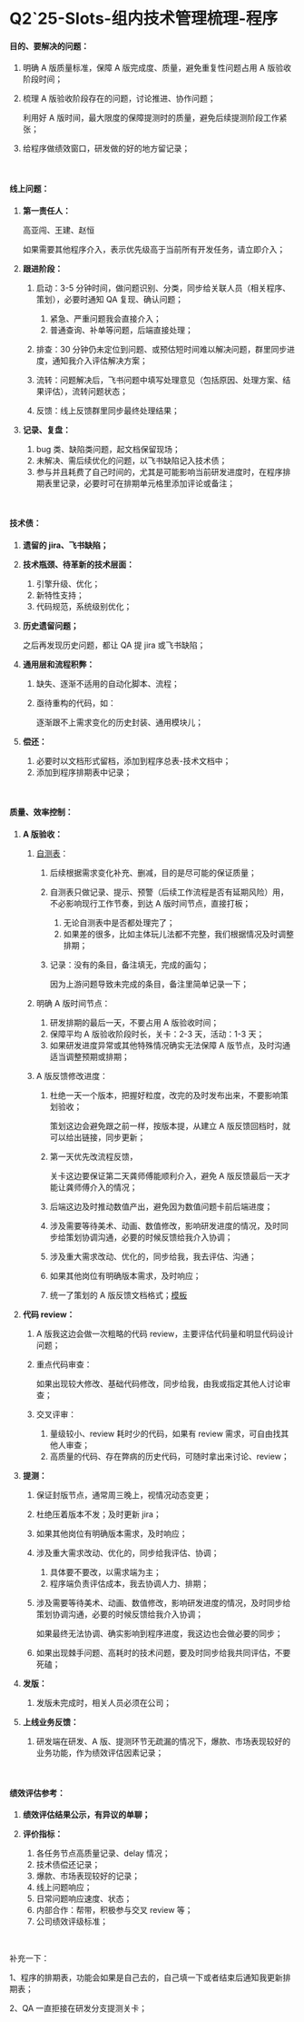 # Q2`25-Slots-组内技术管理梳理-程序

#### 目的、要解决的问题：

1. 明确 A 版质量标准，保障 A 版完成度、质量，避免重复性问题占用 A 版验收阶段时间；
2. 梳理 A 版验收阶段存在的问题，讨论推进、协作问题；

    利用好 A 版时间，最大限度的保障提测时的质量，避免后续提测阶段工作紧张；
3. 给程序做绩效窗口，研发做的好的地方留记录；

‍

#### 线上问题：

1. **第一责任人：**

    高亚闯、王建、赵恒

    如果需要其他程序介入，表示优先级高于当前所有开发任务，请立即介入；
2. **跟进阶段：**

    1. 启动：3-5 分钟时间，做问题识别、分类，同步给关联人员（相关程序、策划），必要时通知 QA 复现、确认问题；

        1. 紧急、严重问题我会直接介入；
        2. 普通查询、补单等问题，后端直接处理；
    2. 排查：30 分钟仍未定位到问题、或预估短时间难以解决问题，群里同步进度，通知我介入评估解决方案；
    3. 流转：问题解决后，飞书问题中填写处理意见（包括原因、处理方案、结果评估），流转问题状态；
    4. 反馈：线上反馈群里同步最终处理结果；

3. **记录、复盘：**

    1. bug 类、缺陷类问题，起文档保留现场；
    2. 未解决、需后续优化的问题，以飞书缺陷记入技术债；
    3. 参与并且耗费了自己时间的，尤其是可能影响当前研发进度时，在程序排期表里记录，必要时可在排期单元格里添加评论或备注；

‍

#### 技术债：

1. **遗留的 jira、飞书缺陷；**
2. **技术瓶颈、待革新的技术层面：**

    1. 引擎升级、优化；
    2. 新特性支持；
    3. 代码规范，系统级别优化；
3. **历史遗留问题；**

    之后再发现历史问题，都让 QA 提 jira 或飞书缺陷；
4. **通用层和流程积弊：**

    1. 缺失、逐渐不适用的自动化脚本、流程；
    2. 亟待重构的代码，如：

        逐渐跟不上需求变化的历史封装、通用模块儿；
5. **偿还：**

    1. 必要时以文档形式留档，添加到程序总表-技术文档中；
    2. 添加到程序排期表中记录；

‍

#### 质量、效率控制：

1. **A 版验收：**

    1. [自测表](https://docs.google.com/spreadsheets/d/1XSZKSkupKyU-kauAxyFjorZVFDZflCHkLxZ6Ytilbvc/edit?gid=1639489867#gid=1639489867 "自测表")：

        1. 后续根据需求变化补充、删减，目的是尽可能的保证质量；
        2. 自测表只做记录、提示、预警（后续工作流程是否有延期风险）用，不必影响现行工作节奏，到达 A 版时间节点，直接打板；

            1. 无论自测表中是否都处理完了；
            2. 如果差的很多，比如主体玩儿法都不完整，我们根据情况及时调整排期；
        3. 记录：没有的条目，备注填无，完成的画勾；

            因为上游问题导致未完成的条目，备注里简单记录一下；
    2. 明确 A 版时间节点：

        1. 研发排期的最后一天，不要占用 A 版验收时间；
        2. 保障平均 A 版验收阶段时长，关卡：2-3 天，活动：1-3 天；
        3. 如果研发进度异常或其他特殊情况确实无法保障 A 版节点，及时沟通适当调整预期或排期；
    3. A 版反馈修改进度：

        1. 杜绝一天一个版本，把握好粒度，改完的及时发布出来，不要影响策划验收；

            策划这边会避免跟之前一样，按版本提，<span data-type="text" style="color: var(--b3-card-error-color);">从建立 A 版反馈回档时，就可以给出链接，同步更新；</span>
        2. 第一天优先改流程反馈，

            关卡这边要保证第二天龚师傅能顺利介入，避免 A 版反馈最后一天才能让龚师傅介入的情况；
        3. 后端这边及时推动数值产出，避免因为数值问题卡前后端进度；
        4. 涉及需要等待美术、动画、数值修改，影响研发进度的情况，及时同步给策划协调沟通，必要的时候反馈给我介入协调；
        5. 涉及重大需求改动、优化的，同步给我，我去评估、沟通；
        6. 如果其他岗位有明确版本需求，及时响应；
        7. 统一了策划的 A 版反馈文档格式；[模板](https://docs.google.com/spreadsheets/d/1mvgxECitMFnweyG6ZM5ibTDUpfzVWERw8SglejeZ61I/edit?gid=392141952#gid=392141952)

2. **代码 review：**

    1. A 版我这边会做一次粗略的代码 review，主要评估代码量和明显代码设计问题；
    2. 重点代码审查：

        如果出现较大修改、基础代码修改，同步给我，由我或指定其他人讨论审查；
    3. 交叉评审：

        1. 量级较小、review 耗时少的代码，如果有 review 需求，可自由找其他人审查；
        2. 高质量的代码、存在弊病的历史代码，可随时拿出来讨论、review；
3. **提测：**

    1. 保证封版节点，通常周三晚上，视情况动态变更；
    2. 杜绝压着版本不发；及时更新 jira；
    3. 如果其他岗位有明确版本需求，及时响应；
    4. 涉及重大需求改动、优化的，同步给我评估、协调；

        1. 具体要不要改，以需求端为主；
        2. 程序端负责评估成本，我去协调人力、排期；
    5. 涉及需要等待美术、动画、数值修改，影响研发进度的情况，及时同步给策划协调沟通，必要的时候反馈给我介入协调；

        如果最终无法协调、确实影响到程序进度，我这边也会做必要的同步；
    6. 如果出现棘手问题、高耗时的技术问题，要及时同步给我共同评估，不要死磕；
4. **发版：**

    1. 发版未完成时，相关人员必须在公司；
5. **上线业务反馈：**

    1. 研发端在研发、A 版、提测环节无疏漏的情况下，爆款、市场表现较好的业务功能，作为绩效评估因素记录；

‍

#### 绩效评估参考：

1. **绩效评估结果公示，有异议的单聊；**
2. **评价指标：**

    1. 各任务节点高质量记录、delay 情况；
    2. 技术债偿还记录；
    3. 爆款、市场表现较好的记录；
    4. 线上问题响应；
    5. 日常问题响应速度、状态；
    6. 内部合作：帮带，积极参与交叉 review 等；
    7. 公司绩效评级标准；

‍

补充一下：

1、程序的排期表，功能会如果是自己去的，自己填一下或者结束后通知我更新排期表；

2、QA 一直拒接在研发分支提测关卡；

‍
